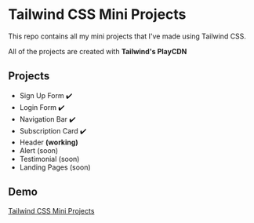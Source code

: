 # Tailwind CSS Mini Projects

This repo contains all my mini projects that I've made using Tailwind CSS.

All of the projects are created with **Tailwind's PlayCDN**

## Projects

- Sign Up Form ✔️
- Login Form ✔️
- Navigation Bar ✔️
- Subscription Card ✔️
- Header **(working)**
- Alert (soon)
- Testimonial (soon)
- Landing Pages (soon)

## Demo

[Tailwind CSS Mini Projects](https://landing-page-bootstrap.pages.dev/)
